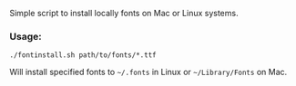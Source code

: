 Simple script to install locally fonts on Mac or Linux systems.

### Usage:

    ./fontinstall.sh path/to/fonts/*.ttf

Will install specified fonts to `~/.fonts` in Linux or `~/Library/Fonts` on Mac.
